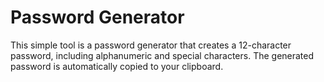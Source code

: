 # Password Generator

This simple tool is a password generator that creates a 12-character password, including alphanumeric and special characters. The generated password is automatically copied to your clipboard.

